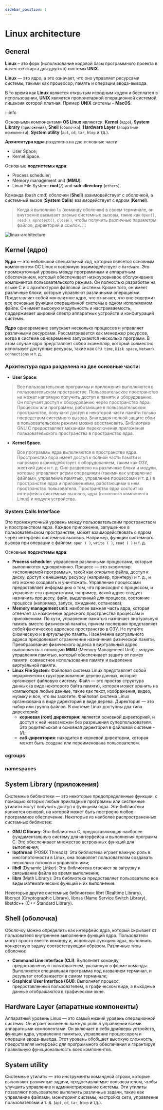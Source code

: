 ```yaml
---
sidebar_position: 1
---
```


# Linux architecture

## General

**Linux** – это форк (использование кодовой базы программного проекта в качестве старта для другого) системы **UNIX**. 

**Linux** — это ядро, а это означает, что оно управляет ресурсами системы, такими как процессор, память и операции ввода-вывода. 

В то время как **Linux** является открытым исходным кодом и бесплатен в использовании, **UNIX** является проприетарной операционной системой, лицензия которой платная. Пример **UNIX** системы – **MacOS**.

:::info

Основными компонентами **OS Linux** являются: **Kernel** (`ядро`), **System Library** (`приложения`), **Shell** (`оболочка`), **Hardware Layer** (`апаратные компоненты`), **System utility** (`apt`, `cd`, `tar`, `htop` и тд.).

**Архитектура ядра** разделена на две основные части:
- User Space;
- Kernel Space.

Основные **подсистемы ядра**:
- Process scheduler;
- Memory management unit (**MMU**);
- Linux File System: **root**(`/`) and **sub-directory** (`others`).

Команда (bash cmd) оболочки (**Shell**) взаимодействует с оболочкой, а системный вызов (**System Calls**) взаимодействует с ядром (**Kernel**).

>Когда я выполняю `ls` (команду оболочки) в своем терминале, он внутренне вызывает разные системные вызовы, такие как `Open()`, `read()`, `mprotect()`, `close()`, чтобы получить различные параметры файлов, директорий и ссылок.
:::

![linux-architecture](./img/linux-architecture.jpg)

## Kernel (ядро)
**Ядро** — это небольшой специальный код, который является основным компонентом ОС Linux и напрямую взаимодействует с `Hardware`. Это промежуточный уровень между программным и аппаратным обеспечением, который обеспечивает низкоуровневое обслуживание компонентов пользовательского режима. Он полностью разработан на языке C и с архитектурой файловой системы. Кроме того, он имеет различные блоки, которые управляют различными операциями. 
Представляет собой монолитное ядро, что означает, что оно содержит все основные функции операционной системы в одном исполняемом файле. Он имеет высокую модульность и настраиваемость, поддерживает широкий спектр аппаратных устройств и конфигураций системы.

**Ядро** одновременно запускает несколько процессов и управляет различными ресурсами. Рассматривается как менеджер ресурсов, когда в системе одновременно запускаются несколько программ. В этом случае ядро представляет собой экземпляр, который совместно использует доступные ресурсы, такие как `CPU time`, `Disk space`, `Network connections` и т. д. 

### Архитектура ядра разделена на две основные части:
- **User Space**:
>Все пользовательские программы и приложения выполняются в пользовательском пространстве. Пользовательское пространство не может напрямую получить доступ к памяти и оборудованию. Он получает доступ к оборудованию через пространство ядра. Процессы или программы, работающие в пользовательском пространстве, получают доступ к некоторой части памяти только посредством системного вызова. Благодаря полной защите сбои в пользовательском режиме можно восстановить.
Библиотека GNU C предоставляет механизм переключения приложения пользовательского пространства в пространство ядра.
- **Kernel Space**.
>Все программы ядра выполняются в пространстве ядра. Пространство ядра имеет доступ к полной части памяти и напрямую взаимодействует с оборудованием, таким как ОЗУ, жесткий диск и т. д. Оно разделено на различные блоки и модули, которые управляют всеми операциями (такими как управление файлами, управление памятью, управление процессами и т. д.) в пространстве ядра и приложениями, работающими в нем. пространство пользователя. Пространство ядра состоит из интерфейса системных вызовов, ядра (основного компонента Linux) и модуля устройства.

### System Calls Interface
Это промежуточный уровень между пользовательским пространством и пространством ядра. Каждое приложение, запущенное в пользовательском пространстве, может взаимодействовать с ядром через интерфейс системных вызовов. Например, функции системного вызова при операции с файлом:  `open ( )`, `write ( )`, `read ( )` и т. д.

Основные **подсистемы ядра**:
- **Process scheduler**: управление различными процессами, которые выполняются одновременно. Процесс — это экземпляр «исполняемой программы», такой как открытие файла, доступ к диску, доступ к внешнему ресурсу (например, принтеру) и т. д., и его можно создавать и уничтожать. Управление процессами предоставляет информацию о том, что происходит с процессом, и управляет его приоритетами, например, какой адрес следует назначить процессу, файл, выделенный для процесса, состояние процесса (например, запуск, ожидание, остановка);
- **Memory management unit**: наиболее важная часть ядра, которая отвечает за назначение адресного пространства процессам и приложениям. По сути, управление памятью назначает виртуальную память вместо физической памяти, причем последняя представляет собой фактическое адресное пространство в ОЗУ. Не путайте физическую и виртуальную память. Назначение виртуального адреса преодолевает ограничение назначения физической памяти. Преобразование физического адреса в виртуальный адрес выполняется с помощью **MMU** (Memory Management Unit) - модуля управления памятью, который обеспечивает защиту от помех памяти, совместное использование памяти и выделение виртуальной памяти.
- **Linux File System**: Файловая система Linux представляет собой иерархически структурированное дерево данных, которое организует файловую систему. Файл — это простая структура данных (в виде некоторого байта памяти), которая может хранить на компьютере любые данные, такие как текст, изображения, видео, музыку и все, что вы захотите. Файловая система Linux организована в виде директорий в виде дерева. Директория — это набор или группа файлов. В системе Linux доступны два типа директорий: 
  - **корневая (root) директория**: является основной директорией, и доступ к ней невозможен без разрешения суперпользователя. Это родительская и основная директория в файловой системе - (**/**);
  - **саб-директория**: находится в корневой директории, которая может быть создана или переименована пользователем. 

### cgroups

### namespaces

## System Library (приложения)
Системные библиотеки — это некоторые предопределенные функции, с помощью которых любые прикладные программы или системные утилиты могут получить доступ к функциям ядра. Эти библиотеки являются основой, на которой может быть построено любое программное обеспечение.
Некоторые из наиболее распространенных системных библиотек:
- **GNU C library**: Это библиотека C, предоставляющая наиболее фундаментальную систему для интерфейса и выполнения программ C. Это обеспечивает множество встроенных функций для выполнения;
- **ibpthread** (POSIX Threads): Эта библиотека играет важную роль в многопоточности в Linux, она позволяет пользователям создавать несколько потоков и управлять ими;
- **libdl** (Dynamic Linker): Эта библиотека отвечает за загрузку и связывание файла во время выполнения;
- **libm** (Math Library): Эта библиотека предоставляет пользователю все виды математических функций и их выполнение.

Некоторые другие системные библиотеки: librt (Realtime Library), libcrypt (Cryptographic Library), libnss (Name Service Switch Library), libstdc++ (C++ Standard Library).

## Shell (оболочка)
Оболочку можно определить как интерфейс ядра, который скрывает от пользователя внутреннее выполнение функций ядра. Пользователи могут просто ввести команду и, используя функцию ядра, выполнить конкретную задачу соответствующим образом.
Различные типы оболочки:
- **Command Line Interface (CLI)**: Выполняет команду, предоставленную пользователем, указанную в форме команды. Выполняется специальная программа под названием терминал, и результат отображается в самом терминале;
- **Graphical User Interface (GUI)**: Выполняет процесс, предоставленный пользователем, в графическом виде, а выходные данные отображаются в графическом окне.

## Hardware Layer (апаратные компоненты)
Аппаратный уровень Linux — это самый низкий уровень операционной системы. Он играет жизненно важную роль в управлении всеми аппаратными компонентами. Он включает в себя драйверы устройств, функции ядра, управление памятью, управление процессором и операции ввода-вывода. Этот уровень обобщает высокую сложность, предоставляя интерфейс для программного обеспечения и гарантируя правильную функциональность всех компонентов.

## System utility
Системные утилиты — это инструменты командной строки, которые выполняют различные задачи, предоставляемые пользователем, чтобы улучшить управление и администрирование системы. Эти утилиты позволяют пользователю выполнять различные задачи, такие как управление файлами, мониторинг системы, настройка сети, управление пользователями и т. д.
(`apt`, `cd`, `tar`, `htop` и тд.).